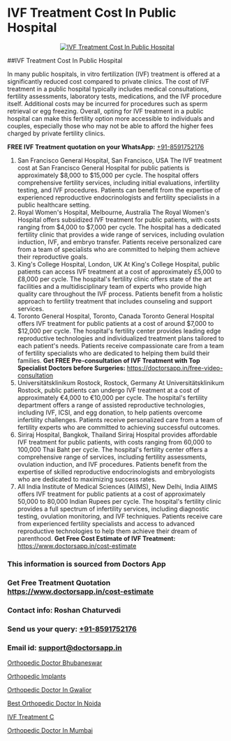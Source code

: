 # IVF Treatment Cost In Public Hospital

<p align="center">
  <a href="https://doctorsapp.in/treatment/ivf-treatment">
    <img src="https://doctorsapp.co.in/uploads/treatment_image/ICSI.jpg" alt="IVF Treatment Cost In Public Hospital">
  </a>
</p>
##IVF Treatment Cost In Public Hospital

In many public hospitals, in vitro fertilization (IVF) treatment is offered at a significantly reduced cost compared to private clinics. The cost of IVF treatment in a public hospital typically includes medical consultations, fertility assessments, laboratory tests, medications, and the IVF procedure itself. Additional costs may be incurred for procedures such as sperm retrieval or egg freezing. Overall, opting for IVF treatment in a public hospital can make this fertility option more accessible to individuals and couples, especially those who may not be able to afford the higher fees charged by private fertility clinics.

**FREE IVF Treatment quotation on your WhatsApp:**  [+91-8591752176](https://api.whatsapp.com/send?phone=8591752176)

1) San Francisco General Hospital, San Francisco, USA
The IVF treatment cost at San Francisco General Hospital for public patients is approximately $8,000 to $15,000 per cycle. The hospital offers comprehensive fertility services, including initial evaluations, infertility testing, and IVF procedures. Patients can benefit from the expertise of experienced reproductive endocrinologists and fertility specialists in a public healthcare setting.
2) Royal Women's Hospital, Melbourne, Australia
The Royal Women's Hospital offers subsidized IVF treatment for public patients, with costs ranging from $4,000 to $7,000 per cycle. The hospital has a dedicated fertility clinic that provides a wide range of services, including ovulation induction, IVF, and embryo transfer. Patients receive personalized care from a team of specialists who are committed to helping them achieve their reproductive goals.
3) King's College Hospital, London, UK
At King's College Hospital, public patients can access IVF treatment at a cost of approximately £5,000 to £8,000 per cycle. The hospital's fertility clinic offers state of the art facilities and a multidisciplinary team of experts who provide high quality care throughout the IVF process. Patients benefit from a holistic approach to fertility treatment that includes counseling and support services.
4) Toronto General Hospital, Toronto, Canada
Toronto General Hospital offers IVF treatment for public patients at a cost of around $7,000 to $12,000 per cycle. The hospital's fertility center provides leading edge reproductive technologies and individualized treatment plans tailored to each patient's needs. Patients receive compassionate care from a team of fertility specialists who are dedicated to helping them build their families.
**Get FREE Pre-consultation of IVF Treatment with Top Specialist Doctors before Surgeries:** https://doctorsapp.in/free-video-consultation
5) Universitätsklinikum Rostock, Rostock, Germany
At Universitätsklinikum Rostock, public patients can undergo IVF treatment at a cost of approximately €4,000 to €10,000 per cycle. The hospital's fertility department offers a range of assisted reproductive technologies, including IVF, ICSI, and egg donation, to help patients overcome infertility challenges. Patients receive personalized care from a team of fertility experts who are committed to achieving successful outcomes.
6) Siriraj Hospital, Bangkok, Thailand
Siriraj Hospital provides affordable IVF treatment for public patients, with costs ranging from 60,000 to 100,000 Thai Baht per cycle. The hospital's fertility center offers a comprehensive range of services, including fertility assessments, ovulation induction, and IVF procedures. Patients benefit from the expertise of skilled reproductive endocrinologists and embryologists who are dedicated to maximizing success rates.
7) All India Institute of Medical Sciences (AIIMS), New Delhi, India
AIIMS offers IVF treatment for public patients at a cost of approximately 50,000 to 80,000 Indian Rupees per cycle. The hospital's fertility clinic provides a full spectrum of infertility services, including diagnostic testing, ovulation monitoring, and IVF techniques. Patients receive care from experienced fertility specialists and access to advanced reproductive technologies to help them achieve their dream of parenthood.
**Get Free Cost Estimate of IVF Treatment:** https://www.doctorsapp.in/cost-estimate

### This information is sourced from Doctors App 
### Get Free Treatment Quotation https://www.doctorsapp.in/cost-estimate
### Contact info: Roshan Chaturvedi 
### Send us your query: [+91-8591752176](https://api.whatsapp.com/send?phone=8591752176) 
### Email id: support@doctorsapp.in

[Orthopedic Doctor Bhubaneswar](https://www.linkedin.com/pulse/orthopedic-doctor-bhubaneswar-doctorsapp-rajshahi-uvyke?trackingId=PpAHfBskUpLNMKSD06Gt6w%3D%3D&lipi=urn%3Ali%3Apage%3Ad_flagship3_company_admin%3BtGKQvLKET%2FOkWlJl4W0MBA%3D%3D)

[Orthopedic Implants](https://www.linkedin.com/pulse/orthopedic-implants-doctorsappin-t033c?trackingId=cR9OoPxKoGzoXDNhC5WJIA%3D%3D&lipi=urn%3Ali%3Apage%3Ad_flagship3_company_admin%3BcTUR6naWQkWjeA%2BR15noZQ%3D%3D)

[Orthopedic Doctor In Gwalior](https://medium.com/@vimalrana22/orthopedic-doctor-in-gwalior-db56315fa585)

[Best Orthopedic Doctor In Noida](https://medium.com/@vimalrana22/best-orthopedic-doctor-in-noida-5fe7448c5c3c)

[IVF Treatment C](https://doctors-apps.github.io/doctorsapp/ivf-treatment-c)

[Orthopedic Doctor In Mumbai](https://doctors-apps.github.io/doctorsapp/orthopedic-doctor-in-mumbai)

